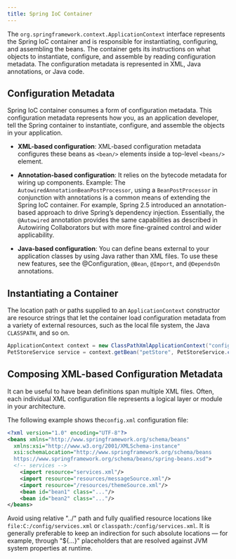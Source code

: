 ```yaml
---
title: Spring IoC Container
---
```


The `org.springframework.context.ApplicationContext` interface represents the Spring IoC container
and is responsible for instantiating, configuring, and assembling the beans. The container gets its
instructions on what objects to instantiate, configure, and assemble by reading configuration
metadata. The configuration metadata is represented in XML, Java annotations, or Java code.

## Configuration Metadata
Spring IoC container consumes a form of configuration metadata. This configuration metadata represents
how you, as an application developer, tell the Spring container to instantiate, configure, and assemble
the objects in your application.

- **XML-based configuration**: XML-based configuration metadata configures these beans as `<bean/>`
elements inside a top-level `<beans/>` element.

- **Annotation-based configuration**: It relies on the bytecode metadata for wiring up components.
Example: The `AutowiredAnnotationBeanPostProcessor`, using a `BeanPostProcessor` in conjunction with
annotations is a common means of extending the Spring IoC container. For example, Spring 2.5
introduced an annotation-based approach to drive Spring’s dependency injection. Essentially, the
`@Autowired` annotation provides the same capabilities as described in Autowiring Collaborators but
with more fine-grained control and wider applicability.

- **Java-based configuration**: You can define beans external to your application classes by using
Java rather than XML files. To use these new features, see the @Configuration, `@Bean`, `@Import`, 
and `@DependsOn` annotations.

## Instantiating a Container
The location path or paths supplied to an `ApplicationContext` constructor are resource strings that
let the container load configuration metadata from a variety of external resources, such as the local
file system, the Java `CLASSPATH`, and so on.

```java
ApplicationContext context = new ClassPathXmlApplicationContext("config.xml", "daos.xml");
PetStoreService service = context.getBean("petStore", PetStoreService.class);
```
## Composing XML-based Configuration Metadata
It can be useful to have bean definitions span multiple XML files. Often, each individual XML
configuration file represents a logical layer or module in your architecture.

The following example shows the`config.xml` configuration file:
```xml
<?xml version="1.0" encoding="UTF-8"?>
<beans xmlns="http://www.springframework.org/schema/beans"
  xmlns:xsi="http://www.w3.org/2001/XMLSchema-instance"
  xsi:schemaLocation="http://www.springframework.org/schema/beans
  https://www.springframework.org/schema/beans/spring-beans.xsd">
  <!-- services -->
    <import resource="services.xml"/>
    <import resource="resources/messageSource.xml"/>
    <import resource="/resources/themeSource.xml"/>
    <bean id="bean1" class="..."/>
    <bean id="bean2" class="..."/>
</beans>
```
Avoid using relative "../" path and fully qualified resource locations like
`file:C:/config/services.xml` or `classpath:/config/services.xml`. It is generally preferable to
keep an indirection for such absolute locations — for example, through "${…}" placeholders that are 
resolved against JVM system properties at runtime.



